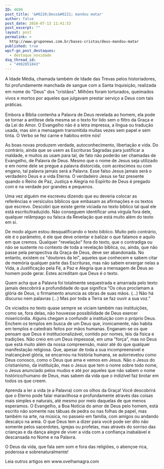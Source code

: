 ```yaml
---
ID: 4699
post_title: '&#8220;Deus&#8221; mandou matar'
author: false
post_date: 2016-07-13 11:41:53
post_excerpt: ""
layout: post
permalink: >
  http://www.gruponews.com.br/bases-cristas/deus-mandou-matar
published: true
wpcf-gn_post_destaques:
  - destaque_novidade
dsq_thread_id:
  - "4982851843"
---
```

<p class="p1"><span class="s1">A </span><span style="line-height: 1.5;">Idade Média, chamada também de Idade das Trevas pelos historiadores, foi profundamente manchada de sangue com a Santa Inquisição, realizada em nome do "Deus" dos "cristãos". Milhões foram torturados, queimados vivos e mortos por aqueles que julgavam prestar serviço a Deus com tais práticas.</span></p>
<p class="p3"><span class="s1">Embora a Bíblia contenha a Palavra de Deus revelada ao homem, ela pode se tornar a antítese dela mesma se o texto for lido sem o filtro da Graça e da Lei do Amor. O Evangelho não é a letra impressa, a língua ou tradução usada, mas sim a mensagem transmitida muitas vezes sem papel e sem tinta. O Verbo se fez carne e habitou entre nós!</span></p>
<p class="p3"><span class="s1">As boas novas produzem verdade, autoconhecimento, libertação e vida. Do contrário, ainda que se usem as Escrituras Sagradas para justificar a maldade, e muitos as usam para tal, de fato não poderão ser chamadas de Evangelho, de Palavra de Deus. Mesmo que o nome de Jesus seja utilizado e em nome dele se pregue a palavra distorcida, com acréscimos ou com engano, tal palavra jamais será a Palavra. Esse falso Jesus jamais será o verdadeiro Deus e a vida Eterna. O verdadeiro Jesus se faz presente quando o Reino de Paz, Justiça e Alegria no Espírito de Deus é pregado com e na verdade por grandes e pequenos.</span></p>
<p class="p3"><span class="s1">Uma vez alguém me escreveu dizendo que eu deveria colocar as referências e versículos bíblicos que embasam as afirmações e os textos que escrevo. Descobri que existe gente viciada no texto bíblico tal qual ele está escrito/traduzido. Não conseguem identificar uma vírgula fora dele, qualquer relâmpago ou faísca da Revelação que está muito além do texto em si.</span></p>
<p class="p3"><span class="s1">De modo algum estou desqualificando o texto bíblico. Muito pelo contrário, ele é o parâmetro, é ele que deve orientar e balizar o que falamos e aquilo em que cremos. Qualquer "revelação" fora do texto, que o contradiga ou não se sustente no contexto de toda a revelação bíblica, ou, ainda, que não passe pela perspectiva da Graça de Deus, deve ser abandonada. No entanto, existem os "doutores da lei", aqueles que conhecem e sabem citar de memória qualquer parte das Escrituras, mas não sabem enxergar nelas a Vida, a Justificação pela Fé, a Paz e Alegria que a mensagem de Deus ao homem pode gerar. Estes acreditam que Deus é o texto.</span></p>
<p class="p3"><span class="s1">Quem acha que a Palavra foi totalmente sequestrada e amarrada pelo texto jamais descobrirá a profundidade do que significa “Os céus proclamam a glória de Deus, o firmamento anuncia as obras de suas mãos. (...) Não há discurso nem palavras (...) Mas por toda a Terra se faz ouvir a sua voz.” </span></p>
<p class="p3"><span class="s1">Os viciados no texto quase sempre se viciam também nas instituições, como se, fora delas, não houvesse possibilidade de Deus exercer misericórdia. Alguns chegam a confundir a instituição com o próprio Deus. Enchem os templos em busca de um Deus que, ironicamente, não habita em templos e catedrais feitos por mãos humanas. Enganam-se os que pensam que Deus é institucionalizável, contido por nomes, leis da física e tradições. Não creio em um Deus impessoal, em uma "força", mas no Deus que está muito além da nossa compreensão, maior até do que qualquer manifestação religiosa. Que, apesar de toda a sua incompreensível e inalcançável glória, se encarnou na história humana, se autorrevelou como Deus conosco, como o Deus que ama e vemos em Jesus. Não o Jesus do cristianismo, da instituição, mas o Jesus que tem o nome sobre todo nome, o Jesus anunciado pelos mudos e até por aqueles que não sabem o nome histórico/humano de Deus, mas sabem da vida que o indizível faz brotar em todos os que creem.</span></p>
<p class="p3"><span class="s1">Aprenda a ler a vida (e a Palavra) com os olhos da Graça! Você descobrirá que o Eterno pode falar maravilhosa e profundamente através das coisas mais simples e naturais, até mesmo por meio daquelas de que menos esperamos. O Evangelho, a Boa Notícia do amor de Deus pelo homem, está escrito não somente nas tábuas de pedra ou nas folhas de papel, mas também na arte, na música, no passeio em família, com amigos ou andando descalço na areia. O que Deus tem a dizer para você pode ser dito não somente pelos sacerdotes, igrejas ou profetas, mas através do sorriso das crianças e da dança alegre de viver a vida com a confiança inabalável e descansada no Nome e na Palavra.</span></p>
<p class="p3"><span class="s1">O Deus da vida, que fala sem som e fora das religiões, o abençoe rica, poderosa e sobrenaturalmente!</span></p>
<p class="p4"><span class="s1">Leia outros artigos em
www.ovelhamagra.com</span></p>